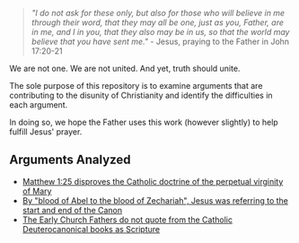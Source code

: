 > <i>"I do not ask for these only, but also for those who will believe in me through their word, that they may all be one, just as you, Father, are in me, and I in you, that they also may be in us, so that the world may believe that you have sent me."</i> - Jesus, praying to the Father in John 17:20-21

We are not one. We are not united. And yet, truth should unite. 

The sole purpose of this repository is to examine arguments that are contributing to the disunity of Christianity and identify the difficulties in each argument.

In doing so, we hope the Father uses this work (however slightly) to help fulfill Jesus' prayer.

## Arguments Analyzed

- [Matthew 1:25 disproves the Catholic doctrine of the perpetual virginity of Mary](arguments/matt_1_25.md)
- [By "blood of Abel to the blood of Zechariah", Jesus was referring to the start and end of the Canon](arguments/abel_to_zech.md)
- [The Early Church Fathers do not quote from the Catholic Deuterocanonical books as Scripture](arguments/ecf_quote_deut.md)